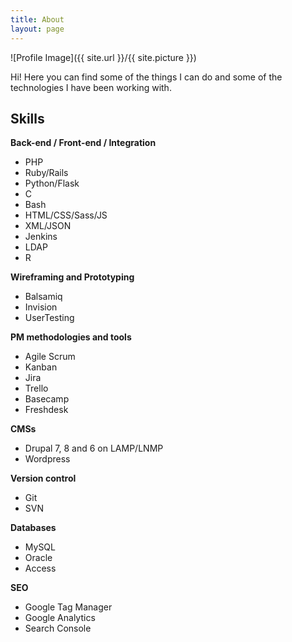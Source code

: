 ```yaml
---
title: About
layout: page
---
```

![Profile Image]({{ site.url }}/{{ site.picture }})

Hi! Here you can find some of the things I can do and some of the technologies I have been working with.

## Skills

**Back-end / Front-end / Integration**
<ul class="skill-list">
	<li>PHP</li>
	<li>Ruby/Rails</li>
	<li>Python/Flask</li>
	<li>C</li>
	<li>Bash</li>
	<li>HTML/CSS/Sass/JS</li>
	<li>XML/JSON</li>
	<li>Jenkins</li>
	<li>LDAP</li>
	<li>R</li>
</ul>

**Wireframing and Prototyping**
<ul class="skill-list">
	<li>Balsamiq</li>
	<li>Invision</li>
	<li>UserTesting</li>
</ul>

**PM methodologies and tools**
<ul class="skill-list">
	<li>Agile Scrum</li>
	<li>Kanban</li>
	<li>Jira</li>
	<li>Trello</li>
	<li>Basecamp</li>
	<li>Freshdesk</li>
</ul>


**CMSs**
<ul class="skill-list">
	<li>Drupal 7, 8 and 6 on LAMP/LNMP</li>
	<li>Wordpress</li>
</ul>

**Version control**
<ul class="skill-list">
	<li>Git</li>
	<li>SVN</li>
</ul>

**Databases**
<ul class="skill-list">
	<li>MySQL</li>
	<li>Oracle</li>
	<li>Access</li>
</ul>

**SEO**
<ul class="skill-list">
	<li>Google Tag Manager</li>
	<li>Google Analytics</li>
	<li>Search Console</li>
</ul>


